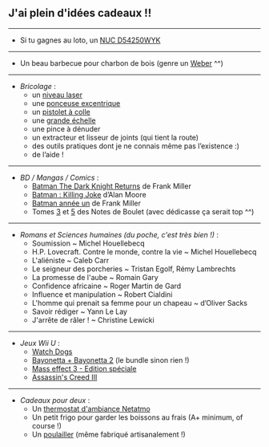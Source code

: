 ## J'ai plein d'idées cadeaux !!

---

* Si tu gagnes au loto, un [NUC D54250WYK](http://www.lesnumeriques.com/ordinateur/intel-nuc-d54250wyk-p17664/test.html#test-complet)

---

* Un beau barbecue pour charbon de bois (genre un [Weber](http://www.amazon.fr/s/ref=nb_sb_noss?__mk_fr_FR=%C3%85M%C3%85%C5%BD%C3%95%C3%91&url=node%3D4338681031&field-keywords=weber&rh=n%3A3557027031%2Cn%3A4338284031%2Cn%3A4338317031%2Cn%3A4338481031%2Cn%3A4338681031%2Ck%3Aweber) ^^)

---

* _Bricolage_ :
  * un [niveau laser](http://www.amazon.fr/Bosch-lignes-adaptateur-fixation-0603663200/dp/B00911VJKY)
  * une [ponceuse excentrique](http://www.amazon.fr/Bosch-excentrique-PEX-300-AE/dp/B00507FK4O/ref=sr_1_4?s=hi&ie=UTF8&qid=1403263966&sr=1-4&keywords=ponceuse)
  * un [pistolet à colle](http://www.amazon.fr/Bosch-Pistolet-GluePen-chargeur-06032A2000/dp/B00CJ9ZI16/ref=sr_1_5?s=hi&ie=UTF8&qid=1403264073&sr=1-5&keywords=Bosch)
  * une [grande échelle](http://www.leroymerlin.fr/recherche=%C3%A9chelle?pageTemplate=Recherche&resultOffset=0&resultLimit=50&resultListShape=SEARCHENGINE_PRODUCT_LIST_PLAIN&facet=PRODUCT&keyword=%C3%A9chelle&fcr=1&*4294965693=4294965693&*4294875018=4294875018&*15670=15670&*4294874999=4294874999#result-wrapper)
  * une pince à dénuder
  * un extracteur et lisseur de joints (qui tient la route)
  * des outils pratiques dont je ne connais même pas l’existence :)
  * de l’aide !

---

* _BD / Mangas / Comics_ :
  * [Batman The Dark Knight Returns](http://www.amazon.fr/Batman-Dark-Knight-Returns-Miller/dp/2365772919/ref=sr_1_1?s=books&ie=UTF8&qid=1409151193&sr=1-1&keywords=dark+knight) de Frank Miller
  * [Batman : Killing Joke](http://www.amazon.fr/Batman-Killing-Joke-Alan-Moore/dp/2365773478/ref=pd_sim_b_2?ie=UTF8&refRID=0NEQKJC5VVRVMVZFH79E) d’Alan Moore
  * [Batman année un](http://www.amazon.fr/BATMAN-ANN%C3%89E-UN-Frank-Miller/dp/2365771300/ref=sr_1_3?s=books&ie=UTF8&qid=1409229791&sr=1-3) de Frank Miller
  * Tomes [3](http://www.amazon.fr/Notes-Tome-viande-cest-force/dp/2756017450/ref=sr_1_1?ie=UTF8&qid=1383304296&sr=8-1&keywords=Notes+boulet+Tome+3) et [5](http://www.amazon.fr/Notes-Tome-Quelques-minutes-avant/dp/2756023396/ref=sr_1_1?ie=UTF8&qid=1383304307&sr=8-1&keywords=Notes+boulet+Tome+5) des Notes de Boulet (avec dédicasse ça serait top ^^)

---

* _Romans et Sciences humaines (du poche, c'est très bien !)_ :
  * Soumission ~ Michel Houellebecq
  * H.P. Lovecraft. Contre le monde, contre la vie ~ Michel Houellebecq
  * L'aliéniste ~ Caleb Carr
  * Le seigneur des porcheries ~ Tristan Egolf, Rémy Lambrechts
  * La promesse de l'aube ~ Romain Gary
  * Confidence africaine ~  Roger Martin de Gard
  * Influence et manipulation ~ Robert Cialdini
  * L'homme qui prenait sa femme pour un chapeau ~ d’Oliver Sacks
  * Savoir rédiger ~ Yann Le Lay
  * J'arrête de râler ! ~ Christine Lewicki

---

* _Jeux Wii U_ :
  * [Watch Dogs](http://www.amazon.fr/Ubisoft-Watch-Dogs/dp/B00CL6T6GA/ref=sr_1_15_title_0?s=videogames&ie=UTF8&qid=1413901897&sr=1-15&keywords=Ubisoft)
  * [Bayonetta + Bayonetta 2](http://www.amazon.fr/Bayonetta-2-%C3%A9dition-sp%C3%A9ciale/dp/B00NBPD4NG/ref=sr_1_1?ie=UTF8&qid=1411657460&sr=8-1&keywords=bayonetta) (le bundle sinon rien !)
  * [Mass effect 3 - Edition spéciale](http://www.amazon.fr/Mass-effect-3-%C3%A9dition-sp%C3%A9ciale/dp/B009JLK5A6/ref=sr_1_38_title_0?s=videogames&ie=UTF8&qid=1406114464&sr=1-38)
  * [Assassin's Creed III](http://www.amazon.fr/Assassins-Creed-III-Wii-U/dp/B0054XMGVE/ref=sr_1_6?s=videogames&ie=UTF8&qid=1408966373&sr=1-6)

---

* _Cadeaux pour deux_ :
  * Un [thermostat d'ambiance Netatmo](http://www.amazon.fr/Netatmo-NTH01-EN-EU-Thermostat-pour-Smartphone/dp/B00GWKW8SY/ref=sr_1_3?s=hi&ie=UTF8&qid=1422978555&sr=1-3)
  * Un petit frigo pour garder les boissons au frais (A+ minimum, of course !)
  * Un [poulailler](http://www.amazon.fr/s/ref=a9_sc_1?rh=i%3Aaps%2Ck%3Apoulailler&keywords=poulailler&ie=UTF8&qid=1409152399) (même fabriqué artisanalement !)
